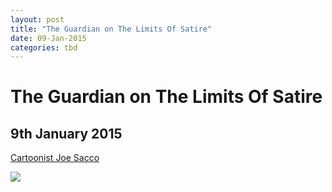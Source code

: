 ```yaml
---
layout: post
title: "The Guardian on The Limits Of Satire"
date: 09-Jan-2015
categories: tbd
---
```


# The Guardian on The Limits Of Satire

## 9th January 2015

<a href="http://www.theguardian.com/world/ng-interactive/2015/jan/09/joe-sacco-on-satire-a-response-to-the-attacks">Cartoonist Joe Sacco</a>

<img class="photo-horiz" src="http://i.guim.co.uk/static/w-620/h--/q-95/sys-images/Guardian/Pix/pictures/2015/1/9/1420834179015/5a4a4396-c222-4a91-a623-9f7eee7fb57b-706x1020.jpeg" />
